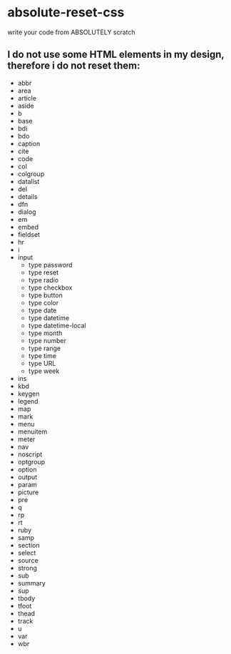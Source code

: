 # absolute-reset-css
write your code from ABSOLUTELY scratch

## I do not use some HTML elements in my design, therefore i do not reset them:

* abbr
* area
* article
* aside
* b
* base
* bdi
* bdo
* caption
* cite
* code
* col
* colgroup
* datalist
* del
* details
* dfn
* dialog
* em
* embed
* fieldset
* hr
* i
* input
  * type password
  * type reset
  * type radio
  * type checkbox
  * type button
  * type color
  * type date
  * type datetime
  * type datetime-local
  * type month
  * type number
  * type range
  * type time
  * type URL
  * type week
* ins
* kbd
* keygen
* legend
* map
* mark
* menu
* menuitem
* meter
* nav
* noscript
* optgroup
* option
* output
* param
* picture
* pre
* q
* rp
* rt
* ruby
* samp
* section
* select
* source
* strong
* sub
* summary
* sup
* tbody
* tfoot
* thead
* track
* u
* var
* wbr
